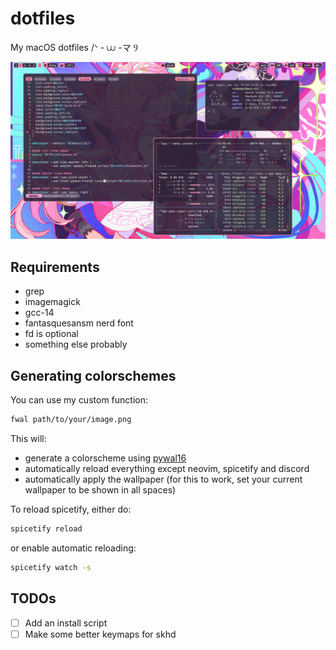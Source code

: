 # dotfiles
My macOS dotfiles /ᐠ - ⩊ -マ Ⳋ

![Screenshot](screenshot.png)

## Requirements
- grep
- imagemagick
- gcc-14
- fantasquesansm nerd font
- fd is optional
- something else probably

## Generating colorschemes
You can use my custom function:
```bash
fwal path/to/your/image.png
```
This will:
- generate a colorscheme using [pywal16](https://github.com/eylles/pywal16)
- automatically reload everything except neovim, spicetify and discord
- automatically apply the wallpaper (for this to work, set your current wallpaper to be shown in all spaces)

To reload spicetify, either do:
```bash
spicetify reload
```
or enable automatic reloading:
```bash
spicetify watch -s
```

## TODOs
- [ ] Add an install script
- [ ] Make some better keymaps for skhd
